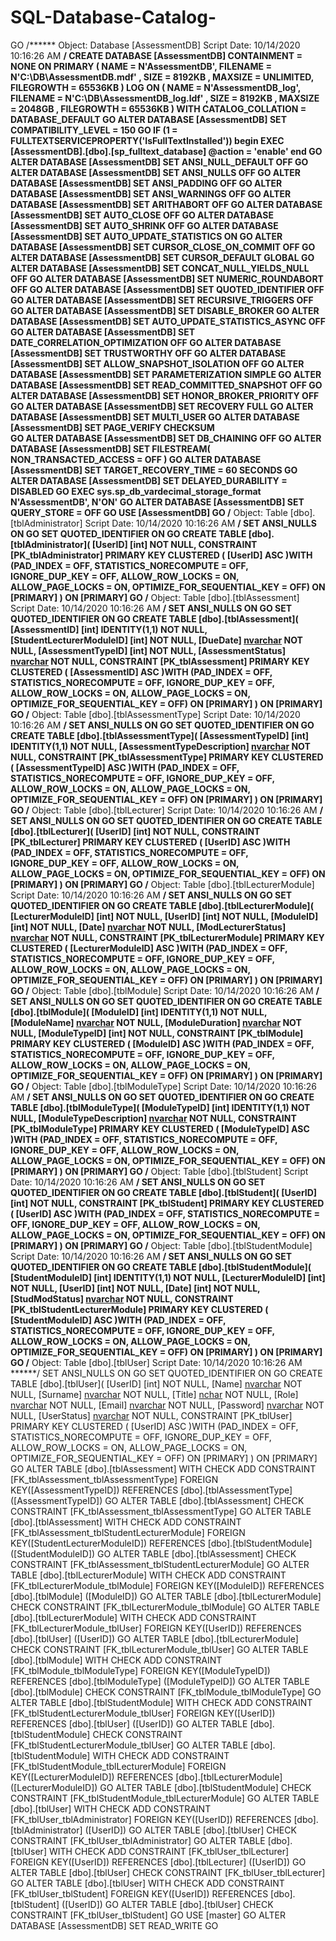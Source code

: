 # SQL-Database-Catalog-
GO
/****** Object:  Database [AssessmentDB]    Script Date: 10/14/2020 10:16:26 AM ******/
CREATE DATABASE [AssessmentDB]
 CONTAINMENT = NONE
 ON  PRIMARY 
( NAME = N'AssessmentDB', FILENAME = N'C:\DB\AssessmentDB.mdf' , SIZE = 8192KB , MAXSIZE = UNLIMITED, FILEGROWTH = 65536KB )
 LOG ON 
( NAME = N'AssessmentDB_log', FILENAME = N'C:\DB\AssessmentDB_log.ldf' , SIZE = 8192KB , MAXSIZE = 2048GB , FILEGROWTH = 65536KB )
 WITH CATALOG_COLLATION = DATABASE_DEFAULT
GO
ALTER DATABASE [AssessmentDB] SET COMPATIBILITY_LEVEL = 150
GO
IF (1 = FULLTEXTSERVICEPROPERTY('IsFullTextInstalled'))
begin
EXEC [AssessmentDB].[dbo].[sp_fulltext_database] @action = 'enable'
end
GO
ALTER DATABASE [AssessmentDB] SET ANSI_NULL_DEFAULT OFF 
GO
ALTER DATABASE [AssessmentDB] SET ANSI_NULLS OFF 
GO
ALTER DATABASE [AssessmentDB] SET ANSI_PADDING OFF 
GO
ALTER DATABASE [AssessmentDB] SET ANSI_WARNINGS OFF 
GO
ALTER DATABASE [AssessmentDB] SET ARITHABORT OFF 
GO
ALTER DATABASE [AssessmentDB] SET AUTO_CLOSE OFF 
GO
ALTER DATABASE [AssessmentDB] SET AUTO_SHRINK OFF 
GO
ALTER DATABASE [AssessmentDB] SET AUTO_UPDATE_STATISTICS ON 
GO
ALTER DATABASE [AssessmentDB] SET CURSOR_CLOSE_ON_COMMIT OFF 
GO
ALTER DATABASE [AssessmentDB] SET CURSOR_DEFAULT  GLOBAL 
GO
ALTER DATABASE [AssessmentDB] SET CONCAT_NULL_YIELDS_NULL OFF 
GO
ALTER DATABASE [AssessmentDB] SET NUMERIC_ROUNDABORT OFF 
GO
ALTER DATABASE [AssessmentDB] SET QUOTED_IDENTIFIER OFF 
GO
ALTER DATABASE [AssessmentDB] SET RECURSIVE_TRIGGERS OFF 
GO
ALTER DATABASE [AssessmentDB] SET  DISABLE_BROKER 
GO
ALTER DATABASE [AssessmentDB] SET AUTO_UPDATE_STATISTICS_ASYNC OFF 
GO
ALTER DATABASE [AssessmentDB] SET DATE_CORRELATION_OPTIMIZATION OFF 
GO
ALTER DATABASE [AssessmentDB] SET TRUSTWORTHY OFF 
GO
ALTER DATABASE [AssessmentDB] SET ALLOW_SNAPSHOT_ISOLATION OFF 
GO
ALTER DATABASE [AssessmentDB] SET PARAMETERIZATION SIMPLE 
GO
ALTER DATABASE [AssessmentDB] SET READ_COMMITTED_SNAPSHOT OFF 
GO
ALTER DATABASE [AssessmentDB] SET HONOR_BROKER_PRIORITY OFF 
GO
ALTER DATABASE [AssessmentDB] SET RECOVERY FULL 
GO
ALTER DATABASE [AssessmentDB] SET  MULTI_USER 
GO
ALTER DATABASE [AssessmentDB] SET PAGE_VERIFY CHECKSUM  
GO
ALTER DATABASE [AssessmentDB] SET DB_CHAINING OFF 
GO
ALTER DATABASE [AssessmentDB] SET FILESTREAM( NON_TRANSACTED_ACCESS = OFF ) 
GO
ALTER DATABASE [AssessmentDB] SET TARGET_RECOVERY_TIME = 60 SECONDS 
GO
ALTER DATABASE [AssessmentDB] SET DELAYED_DURABILITY = DISABLED 
GO
EXEC sys.sp_db_vardecimal_storage_format N'AssessmentDB', N'ON'
GO
ALTER DATABASE [AssessmentDB] SET QUERY_STORE = OFF
GO
USE [AssessmentDB]
GO
/****** Object:  Table [dbo].[tblAdministrator]    Script Date: 10/14/2020 10:16:26 AM ******/
SET ANSI_NULLS ON
GO
SET QUOTED_IDENTIFIER ON
GO
CREATE TABLE [dbo].[tblAdministrator](
	[UserID] [int] NOT NULL,
 CONSTRAINT [PK_tblAdministrator] PRIMARY KEY CLUSTERED 
(
	[UserID] ASC
)WITH (PAD_INDEX = OFF, STATISTICS_NORECOMPUTE = OFF, IGNORE_DUP_KEY = OFF, ALLOW_ROW_LOCKS = ON, ALLOW_PAGE_LOCKS = ON, OPTIMIZE_FOR_SEQUENTIAL_KEY = OFF) ON [PRIMARY]
) ON [PRIMARY]
GO
/****** Object:  Table [dbo].[tblAssessment]    Script Date: 10/14/2020 10:16:26 AM ******/
SET ANSI_NULLS ON
GO
SET QUOTED_IDENTIFIER ON
GO
CREATE TABLE [dbo].[tblAssessment](
	[AssessmentID] [int] IDENTITY(1,1) NOT NULL,
	[StudentLecturerModuleID] [int] NOT NULL,
	[DueDate] [nvarchar](50) NOT NULL,
	[AssessmentTypeID] [int] NOT NULL,
	[AssessmentStatus] [nvarchar](50) NOT NULL,
 CONSTRAINT [PK_tblAssessment] PRIMARY KEY CLUSTERED 
(
	[AssessmentID] ASC
)WITH (PAD_INDEX = OFF, STATISTICS_NORECOMPUTE = OFF, IGNORE_DUP_KEY = OFF, ALLOW_ROW_LOCKS = ON, ALLOW_PAGE_LOCKS = ON, OPTIMIZE_FOR_SEQUENTIAL_KEY = OFF) ON [PRIMARY]
) ON [PRIMARY]
GO
/****** Object:  Table [dbo].[tblAssessmentType]    Script Date: 10/14/2020 10:16:26 AM ******/
SET ANSI_NULLS ON
GO
SET QUOTED_IDENTIFIER ON
GO
CREATE TABLE [dbo].[tblAssessmentType](
	[AssessmentTypeID] [int] IDENTITY(1,1) NOT NULL,
	[AssessmentTypeDescription] [nvarchar](50) NOT NULL,
 CONSTRAINT [PK_tblAssessmentType] PRIMARY KEY CLUSTERED 
(
	[AssessmentTypeID] ASC
)WITH (PAD_INDEX = OFF, STATISTICS_NORECOMPUTE = OFF, IGNORE_DUP_KEY = OFF, ALLOW_ROW_LOCKS = ON, ALLOW_PAGE_LOCKS = ON, OPTIMIZE_FOR_SEQUENTIAL_KEY = OFF) ON [PRIMARY]
) ON [PRIMARY]
GO
/****** Object:  Table [dbo].[tblLecturer]    Script Date: 10/14/2020 10:16:26 AM ******/
SET ANSI_NULLS ON
GO
SET QUOTED_IDENTIFIER ON
GO
CREATE TABLE [dbo].[tblLecturer](
	[UserID] [int] NOT NULL,
 CONSTRAINT [PK_tblLecturer] PRIMARY KEY CLUSTERED 
(
	[UserID] ASC
)WITH (PAD_INDEX = OFF, STATISTICS_NORECOMPUTE = OFF, IGNORE_DUP_KEY = OFF, ALLOW_ROW_LOCKS = ON, ALLOW_PAGE_LOCKS = ON, OPTIMIZE_FOR_SEQUENTIAL_KEY = OFF) ON [PRIMARY]
) ON [PRIMARY]
GO
/****** Object:  Table [dbo].[tblLecturerModule]    Script Date: 10/14/2020 10:16:26 AM ******/
SET ANSI_NULLS ON
GO
SET QUOTED_IDENTIFIER ON
GO
CREATE TABLE [dbo].[tblLecturerModule](
	[LecturerModuleID] [int] NOT NULL,
	[UserID] [int] NOT NULL,
	[ModuleID] [int] NOT NULL,
	[Date] [nvarchar](50) NOT NULL,
	[ModLecturerStatus] [nvarchar](50) NOT NULL,
 CONSTRAINT [PK_tblLecturerModule] PRIMARY KEY CLUSTERED 
(
	[LecturerModuleID] ASC
)WITH (PAD_INDEX = OFF, STATISTICS_NORECOMPUTE = OFF, IGNORE_DUP_KEY = OFF, ALLOW_ROW_LOCKS = ON, ALLOW_PAGE_LOCKS = ON, OPTIMIZE_FOR_SEQUENTIAL_KEY = OFF) ON [PRIMARY]
) ON [PRIMARY]
GO
/****** Object:  Table [dbo].[tblModule]    Script Date: 10/14/2020 10:16:26 AM ******/
SET ANSI_NULLS ON
GO
SET QUOTED_IDENTIFIER ON
GO
CREATE TABLE [dbo].[tblModule](
	[ModuleID] [int] IDENTITY(1,1) NOT NULL,
	[ModuleName] [nvarchar](50) NOT NULL,
	[ModuleDuration] [nvarchar](50) NOT NULL,
	[ModuleTypeID] [int] NOT NULL,
 CONSTRAINT [PK_tblModule] PRIMARY KEY CLUSTERED 
(
	[ModuleID] ASC
)WITH (PAD_INDEX = OFF, STATISTICS_NORECOMPUTE = OFF, IGNORE_DUP_KEY = OFF, ALLOW_ROW_LOCKS = ON, ALLOW_PAGE_LOCKS = ON, OPTIMIZE_FOR_SEQUENTIAL_KEY = OFF) ON [PRIMARY]
) ON [PRIMARY]
GO
/****** Object:  Table [dbo].[tblModuleType]    Script Date: 10/14/2020 10:16:26 AM ******/
SET ANSI_NULLS ON
GO
SET QUOTED_IDENTIFIER ON
GO
CREATE TABLE [dbo].[tblModuleType](
	[ModuleTypeID] [int] IDENTITY(1,1) NOT NULL,
	[ModuleTypeDescription] [nvarchar](50) NOT NULL,
 CONSTRAINT [PK_tblModuleType] PRIMARY KEY CLUSTERED 
(
	[ModuleTypeID] ASC
)WITH (PAD_INDEX = OFF, STATISTICS_NORECOMPUTE = OFF, IGNORE_DUP_KEY = OFF, ALLOW_ROW_LOCKS = ON, ALLOW_PAGE_LOCKS = ON, OPTIMIZE_FOR_SEQUENTIAL_KEY = OFF) ON [PRIMARY]
) ON [PRIMARY]
GO
/****** Object:  Table [dbo].[tblStudent]    Script Date: 10/14/2020 10:16:26 AM ******/
SET ANSI_NULLS ON
GO
SET QUOTED_IDENTIFIER ON
GO
CREATE TABLE [dbo].[tblStudent](
	[UserID] [int] NOT NULL,
 CONSTRAINT [PK_tblStudent] PRIMARY KEY CLUSTERED 
(
	[UserID] ASC
)WITH (PAD_INDEX = OFF, STATISTICS_NORECOMPUTE = OFF, IGNORE_DUP_KEY = OFF, ALLOW_ROW_LOCKS = ON, ALLOW_PAGE_LOCKS = ON, OPTIMIZE_FOR_SEQUENTIAL_KEY = OFF) ON [PRIMARY]
) ON [PRIMARY]
GO
/****** Object:  Table [dbo].[tblStudentModule]    Script Date: 10/14/2020 10:16:26 AM ******/
SET ANSI_NULLS ON
GO
SET QUOTED_IDENTIFIER ON
GO
CREATE TABLE [dbo].[tblStudentModule](
	[StudentModuleID] [int] IDENTITY(1,1) NOT NULL,
	[LecturerModuleID] [int] NOT NULL,
	[UserID] [int] NOT NULL,
	[Date] [int] NOT NULL,
	[StudModStatus] [nvarchar](50) NOT NULL,
 CONSTRAINT [PK_tblStudentLecturerModule] PRIMARY KEY CLUSTERED 
(
	[StudentModuleID] ASC
)WITH (PAD_INDEX = OFF, STATISTICS_NORECOMPUTE = OFF, IGNORE_DUP_KEY = OFF, ALLOW_ROW_LOCKS = ON, ALLOW_PAGE_LOCKS = ON, OPTIMIZE_FOR_SEQUENTIAL_KEY = OFF) ON [PRIMARY]
) ON [PRIMARY]
GO
/****** Object:  Table [dbo].[tblUser]    Script Date: 10/14/2020 10:16:26 AM ******/
SET ANSI_NULLS ON
GO
SET QUOTED_IDENTIFIER ON
GO
CREATE TABLE [dbo].[tblUser](
	[UserID] [int] NOT NULL,
	[Name] [nvarchar](50) NOT NULL,
	[Surname] [nvarchar](50) NOT NULL,
	[Title] [nchar](10) NOT NULL,
	[Role] [nvarchar](50) NOT NULL,
	[Email] [nvarchar](50) NOT NULL,
	[Password] [nvarchar](50) NOT NULL,
	[UserStatus] [nvarchar](50) NOT NULL,
 CONSTRAINT [PK_tblUser] PRIMARY KEY CLUSTERED 
(
	[UserID] ASC
)WITH (PAD_INDEX = OFF, STATISTICS_NORECOMPUTE = OFF, IGNORE_DUP_KEY = OFF, ALLOW_ROW_LOCKS = ON, ALLOW_PAGE_LOCKS = ON, OPTIMIZE_FOR_SEQUENTIAL_KEY = OFF) ON [PRIMARY]
) ON [PRIMARY]
GO
ALTER TABLE [dbo].[tblAssessment]  WITH CHECK ADD  CONSTRAINT [FK_tblAssessment_tblAssessmentType] FOREIGN KEY([AssessmentTypeID])
REFERENCES [dbo].[tblAssessmentType] ([AssessmentTypeID])
GO
ALTER TABLE [dbo].[tblAssessment] CHECK CONSTRAINT [FK_tblAssessment_tblAssessmentType]
GO
ALTER TABLE [dbo].[tblAssessment]  WITH CHECK ADD  CONSTRAINT [FK_tblAssessment_tblStudentLecturerModule] FOREIGN KEY([StudentLecturerModuleID])
REFERENCES [dbo].[tblStudentModule] ([StudentModuleID])
GO
ALTER TABLE [dbo].[tblAssessment] CHECK CONSTRAINT [FK_tblAssessment_tblStudentLecturerModule]
GO
ALTER TABLE [dbo].[tblLecturerModule]  WITH CHECK ADD  CONSTRAINT [FK_tblLecturerModule_tblModule] FOREIGN KEY([ModuleID])
REFERENCES [dbo].[tblModule] ([ModuleID])
GO
ALTER TABLE [dbo].[tblLecturerModule] CHECK CONSTRAINT [FK_tblLecturerModule_tblModule]
GO
ALTER TABLE [dbo].[tblLecturerModule]  WITH CHECK ADD  CONSTRAINT [FK_tblLecturerModule_tblUser] FOREIGN KEY([UserID])
REFERENCES [dbo].[tblUser] ([UserID])
GO
ALTER TABLE [dbo].[tblLecturerModule] CHECK CONSTRAINT [FK_tblLecturerModule_tblUser]
GO
ALTER TABLE [dbo].[tblModule]  WITH CHECK ADD  CONSTRAINT [FK_tblModule_tblModuleType] FOREIGN KEY([ModuleTypeID])
REFERENCES [dbo].[tblModuleType] ([ModuleTypeID])
GO
ALTER TABLE [dbo].[tblModule] CHECK CONSTRAINT [FK_tblModule_tblModuleType]
GO
ALTER TABLE [dbo].[tblStudentModule]  WITH CHECK ADD  CONSTRAINT [FK_tblStudentLecturerModule_tblUser] FOREIGN KEY([UserID])
REFERENCES [dbo].[tblUser] ([UserID])
GO
ALTER TABLE [dbo].[tblStudentModule] CHECK CONSTRAINT [FK_tblStudentLecturerModule_tblUser]
GO
ALTER TABLE [dbo].[tblStudentModule]  WITH CHECK ADD  CONSTRAINT [FK_tblStudentModule_tblLecturerModule] FOREIGN KEY([LecturerModuleID])
REFERENCES [dbo].[tblLecturerModule] ([LecturerModuleID])
GO
ALTER TABLE [dbo].[tblStudentModule] CHECK CONSTRAINT [FK_tblStudentModule_tblLecturerModule]
GO
ALTER TABLE [dbo].[tblUser]  WITH CHECK ADD  CONSTRAINT [FK_tblUser_tblAdministrator] FOREIGN KEY([UserID])
REFERENCES [dbo].[tblAdministrator] ([UserID])
GO
ALTER TABLE [dbo].[tblUser] CHECK CONSTRAINT [FK_tblUser_tblAdministrator]
GO
ALTER TABLE [dbo].[tblUser]  WITH CHECK ADD  CONSTRAINT [FK_tblUser_tblLecturer] FOREIGN KEY([UserID])
REFERENCES [dbo].[tblLecturer] ([UserID])
GO
ALTER TABLE [dbo].[tblUser] CHECK CONSTRAINT [FK_tblUser_tblLecturer]
GO
ALTER TABLE [dbo].[tblUser]  WITH CHECK ADD  CONSTRAINT [FK_tblUser_tblStudent] FOREIGN KEY([UserID])
REFERENCES [dbo].[tblStudent] ([UserID])
GO
ALTER TABLE [dbo].[tblUser] CHECK CONSTRAINT [FK_tblUser_tblStudent]
GO
USE [master]
GO
ALTER DATABASE [AssessmentDB] SET  READ_WRITE 
GO
